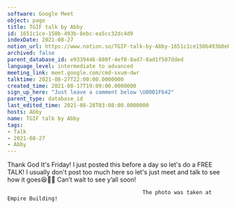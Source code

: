 ```yaml
---
software: Google Meet
object: page
title: TGIF talk by Abby
id: 1651c1ce-150b-493b-8ebc-ea5cc32dc4d9
indexDate: 2021-08-27
notion_url: https://www.notion.so/TGIF-talk-by-Abby-1651c1ce150b493b8ebcea5cc32dc4d9
archived: false
parent_database_id: e9339446-880f-4ef0-8ad7-8ad1f507dded
language_level: intermediate to advanced
meeting_link: meet.google.com/cmd-sxum-dwr
talktime: 2021-08-27T22:00:00.0000000
created_time: 2021-08-17T19:09:00.0000000
sign_up_here: "Just leave a comment below \U0001F642"
parent_type: database_id
last_edited_time: 2021-08-28T03:08:00.0000000
hosts: Abby
name: TGIF talk by Abby
tags:
- Talk
- 2021-08-27
- Abby
---
```




Thank God It's Friday! I just posted this before a day so let's do a FREE TALK!
I usually don't post too much here so let's just meet and talk to see how it goes😆👍🏻
Can’t wait to see y’all soon!



                                               The photo was taken at Empire Building!











